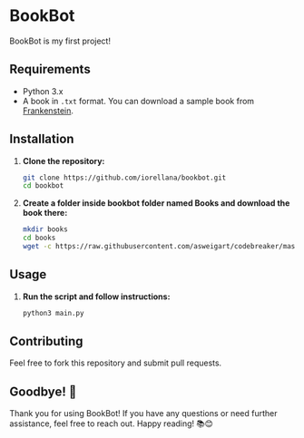 # BookBot

BookBot is my first project!

## Requirements

- Python 3.x
- A book in `.txt` format. You can download a sample book from [Frankenstein](https://raw.githubusercontent.com/asweigart/codebreaker/master/frankenstein.txt).

## Installation

1. **Clone the repository:**
	```sh
	git clone https://github.com/iorellana/bookbot.git
	cd bookbot
	```

2. **Create a folder inside bookbot folder named Books and download the book there:**
	```sh
	mkdir books
    cd books
    wget -c https://raw.githubusercontent.com/asweigart/codebreaker/master/frankenstein.txt
	```

## Usage

1. **Run the script and follow instructions:**
	```sh
	python3 main.py
	```

## Contributing

Feel free to fork this repository and submit pull requests.

## Goodbye! 👋

Thank you for using BookBot! If you have any questions or need further assistance, feel free to reach out. Happy reading! 📚😊


